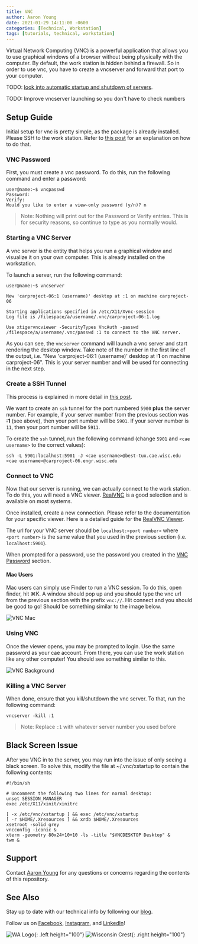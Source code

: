 ```yaml
---
title: VNC
author: Aaron Young
date: 2021-01-29 14:11:00 -0600
categories: [Technical, Workstation]
tags: [tutorials, technical, workstation]
---
```


Virtual Network Computing (VNC) is a powerful application that allows you to use graphical windows of a browser without being physically with the computer. By default, the work station is hidden behind a firewall. So in order to use vnc, you have to create a vncserver and forward that port to your computer.

TODO: [look into automatic startup and shutdown of servers](https://askubuntu.com/questions/581979/ubuntu-14-10-multiple-simultaneous-independent-remote-desktop-like-connection).

TODO: Improve vncserver launching so you don't have to check numbers

## Setup Guide

Initial setup for vnc is pretty simple, as the package is already installed. Please SSH to the work station. Refer to [this post](/posts/ssh) for an explanation on how to do that.

### VNC Password

First, you must create a vnc password. To do this, run the following command and enter a password:
```console
user@name:~$ vncpasswd
Password:
Verify:
Would you like to enter a view-only password (y/n)? n
```
> Note: Nothing will print out for the Password or Verify entries. This is for security reasons, so continue to type as you normally would.

### Starting a VNC Server

A vnc server is the entity that helps you run a graphical window and visualize it on your own computer. This is already installed on the workstation. 

To launch a server, run the following command:
```console
user@name:~$ vncserver

New 'carproject-06:1 (username)' desktop at :1 on machine carproject-06

Starting applications specified in /etc/X11/Xvnc-session
Log file is /filespace/a/username/.vnc/carproject-06:1.log

Use xtigervncviewer -SecurityTypes VncAuth -passwd /filespace/a/username/.vnc/passwd :1 to connect to the VNC server.
```

As you can see, the `vncserver` command will launch a vnc server and start rendering the desktop window. Take note of the number in the first line of the output, i.e. "New 'carproject-06:1 (username)' desktop at **:1** on machine carproject-06". This is your server number and will be used for connecting in the next step.

### Create a SSH Tunnel

This process is explained in more detail in [this post](/posts/ssh). 

We want to create an `ssh` tunnel for the port numbered `5900` **plus** the server number. For example, if your server number from the previous section was **:1** (see above), then your port number will be `5901`. If your server number is `11`, then your port number will be `5911`.

To create the `ssh` tunnel, run the following command (change `5901` and `<cae username>` to the correct values):
```shell
ssh -L 5901:localhost:5901 -J <cae username>@best-tux.cae.wisc.edu <cae username>@carproject-06.engr.wisc.edu
```

### Connect to VNC

Now that our server is running, we can actually connect to the work station. To do this, you will need a VNC viewer. [RealVNC](https://www.realvnc.com/en/connect/download/viewer/) is a good selection and is available on most systems.

Once installed, create a new connection. Please refer to the documentation for your specific viewer. Here is a detailed guide for the [RealVNC Viewer](https://devanswers.co/install-vnc-ubuntu-18-04-windows-mac-linux/#VNC-Viewer-on-Windows-and-MacOS).

The url for your VNC server should be `localhost:<port number>` where `<port number>` is the same value that you used in the previous section (i.e. `localhost:5901`).

When prompted for a password, use the password you created in the [VNC Password](#vnc-password) section.

#### Mac Users

Mac users can simply use Finder to run a VNC session. To do this, open finder, hit ⌘K. A window should pop up and you should type the vnc url from the previous section with the prefix `vnc://`. Hit connect and you should be good to go! Should be something similar to the image below.

![VNC Mac](/assets/img/workstation/vnc_mac.png)

### Using VNC

Once the viewer opens, you may be prompted to login. Use the same password as your cae account. From there, you can use the work station like any other computer! You should see something similar to this.

![VNC Background](/assets/img/workstation/vnc_background.png)

### Killing a VNC Server

When done, ensure that you kill/shutdown the vnc server. To that, run the following command:
```shell
vncserver -kill :1
```
> Note: Replace `:1` with whatever server number you used before

## Black Screen Issue

After you VNC in to the server, you may run into the issue of only seeing a black screen. To solve this, modify the file at ~/.vnc/xstartup to contain the following contents:

```
#!/bin/sh

# Uncomment the following two lines for normal desktop:
unset SESSION_MANAGER
exec /etc/X11/xinit/xinitrc

[ -x /etc/vnc/xstartup ] && exec /etc/vnc/xstartup
[ -r $HOME/.Xresources ] && xrdb $HOME/.Xresources
xsetroot -solid grey
vncconfig -iconic &
xterm -geometry 80x24+10+10 -ls -title "$VNCDESKTOP Desktop" &
twm &
```

## Support

Contact [Aaron Young](mailto:aryoung5@wisc.edu) for any questions or concerns regarding the contents of this repository.

## See Also

Stay up to date with our technical info by following our [blog](https://wa.wisc.edu/blog).

Follow us on [Facebook](https://www.facebook.com/wisconsinautonomous/), [Instagram](https://www.instagram.com/wisconsinautonomous/), and [LinkedIn](https://www.linkedin.com/company/wisconsin-autonomous/about/)!

![WA Logo](/assets/img/logos/wa-white.png){: .left height="100"}
![Wisconsin Crest](/assets/img/logos/uw-crest.png){: .right height="100"}
